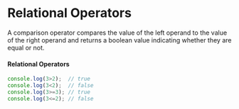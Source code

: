 # Relational Operators

A comparison operator compares the value of the left operand to the value of the right operand and returns a boolean value indicating whether they are equal or not.

#### Relational Operators

```javascript
console.log(3>2);  // true
console.log(3<2);  // false
console.log(3>=3); // true
console.log(3<=2); // false
```

### 

